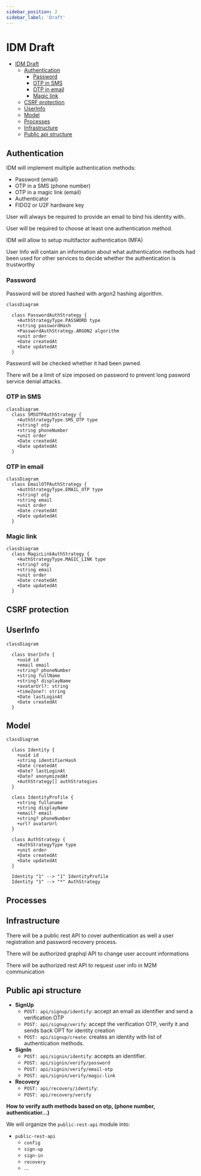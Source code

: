 ```yaml
---
sidebar_position: 2
sidebar_label: 'Draft'
---
```


# IDM Draft

- [IDM Draft](#idm-draft)
  - [Authentication](#authentication)
    - [Password](#password)
    - [OTP in SMS](#otp-in-sms)
    - [OTP in email](#otp-in-email)
    - [Magic link](#magic-link)
  - [CSRF protection](#csrf-protection)
  - [UserInfo](#userinfo)
  - [Model](#model)
  - [Processes](#processes)
  - [Infrastructure](#infrastructure)
  - [Public api structure](#public-api-structure)

## Authentication

IDM will implement multiple authentication methods:

- Password (email)
- OTP in a SMS (phone number)
- OTP in a magic link (email)
- Authenticator
- FIDO2 or U2F hardware key

User will always be required to provide an email to bind his identity with.

User will be required to choose at least one authentication method.

IDM will allow to setup multifactor authentication (MFA)

User Info will contain an information about what authentication methods had
been used for other services to decide whether the authentication is trustworthy

### Password

Password will be stored hashed with argon2 hashing algorithm.

```mermaid
classDiagram

  class PasswordAuthStrategy {
    +AuthStrategyType.PASSWORD type
    +string passwordHash
    +PasswordAuthStrategy.ARGON2 algorithm
    +unit order
    +Date createdAt
    +Date updatedAt
  }
```

Password will be checked whether it had been pwned.

There will be a limit of size imposed on password to prevent long pasword service
denial attacks.

### OTP in SMS

```memrmaid
classDiagram
  class SMSOTPAuthStrategy {
    +AuthStrategyType.SMS_OTP type
    +string? otp
    +string phoneNumber
    +unit order
    +Date createdAt
    +Date updatedAt
  }
```

### OTP in email

```mermaid
classDiagram
  class EmailOTPAuthStrategy {
    +AuthStrategyType.EMAIL_OTP type
    +string? otp
    +string email
    +unit order
    +Date createdAt
    +Date updatedAt
  }
```

### Magic link

```mermaid
classDiagram
  class MagicLinkAuthStrategy {
    +AuthStrategyType.MAGIC_LINK type
    +string? otp
    +string email
    +unit order
    +Date createdAt
    +Date updatedAt
  }
```

## CSRF protection

## UserInfo

```mermaid
classDiagram

  class UserInfo {
    +uuid id
    +email email
    +string? phoneNumber
    +string fullName
    +string? displayName
    +avatarUrl?: string
    +timeZone?: string
    +Date lastLoginAt
    +Date createdAt
  }
```

## Model

```mermaid
classDiagram

  class Identity {
    +uuid id
    +string identifierHash
    +Date createdAt
    +Date? lastLoginAt
    +Date? anonymizedAt
    +AuthStrategy[] authStrategies
  }

  class IdentityProfile {
    +string fullaname
    +string displayName
    +email? email
    +string? phoneNumber
    +url? avatarUrl
  }

  class AuthStrategy {
    +AuthStrategyType type
    +unit order
    +Date createdAt
    +Date updatedAt
  }

  Identity "1" --> "1" IdentityProfile
  Identity "1" --> "*" AuthStrategy
```

## Processes

## Infrastructure

There will be a public rest API to cover authentication as well a user registration
and password recovery process.

There will be authorized graphql API to change user account informations

There will be authorized rest API to request user info in M2M communication

## Public api structure

- **SignUp**
  - `POST: api/signup/identify`: accept an email as identifier and send
    a verification OTP
  - `POST: api/signup/verify`: accept the verification OTP, verify it and sends back
    OPT for identity creation
  - `POST: api/signup/create`: creates an identity with list of authentication methods.
- **SignIn**
  - `POST: api/signin/identify`: accepts an identifier.
  - `POST: api/signin/verify/password`
  - `POST: api/signin/verify/email-otp`
  - `POST: api/signin/verify/magic-link`
- **Recovery**
  - `POST: api/recovery/identify`:
  - `POST: api/recovery/verify`

**How to verify auth methods based on otp, (phone number, authenticatior...)**

We will organize the `public-rest-api` module into:

- `public-rest-api`
  - `config`
  - `sign-up`
  - `sign-in`
  - `recovery`
  - ...
